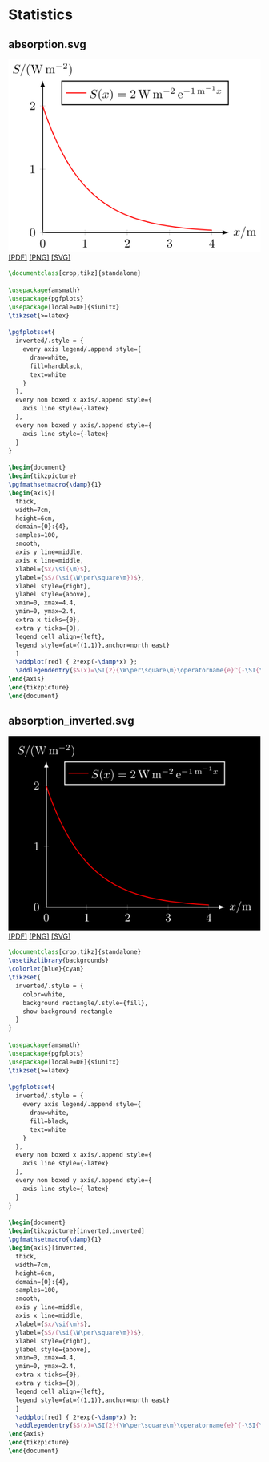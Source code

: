# Statistics
## absorption.svg
[![absorption.svg](quantum/absorption/absorption.svg "absorption.svg")](quantum/absorption/absorption.svg) [[PDF]](quantum/absorption/absorption.pdf) [[PNG]](quantum/absorption/absorption.png) [[SVG]](quantum/absorption/absorption.svg)
~~~.tex
\documentclass[crop,tikz]{standalone}

\usepackage{amsmath}
\usepackage{pgfplots}
\usepackage[locale=DE]{siunitx}
\tikzset{>=latex}

\pgfplotsset{
  inverted/.style = {
    every axis legend/.append style={
      draw=white,
      fill=hardblack,
      text=white
    }
  },
  every non boxed x axis/.append style={
    axis line style={-latex}
  },
  every non boxed y axis/.append style={
    axis line style={-latex}
  }
}

\begin{document}
\begin{tikzpicture}
\pgfmathsetmacro{\damp}{1}
\begin{axis}[
  thick,
  width=7cm,
  height=6cm,
  domain={0}:{4},
  samples=100,
  smooth,
  axis y line=middle,
  axis x line=middle,
  xlabel={$x/\si{\m}$},
  ylabel={$S/(\si{\W\per\square\m})$},
  xlabel style={right},
  ylabel style={above},
  xmin=0, xmax=4.4,
  ymin=0, ymax=2.4,
  extra x ticks={0},
  extra y ticks={0},
  legend cell align={left},
  legend style={at={(1,1)},anchor=north east}
  ]
  \addplot[red] { 2*exp(-\damp*x) };
  \addlegendentry{$S(x)=\SI{2}{\W\per\square\m}\operatorname{e}^{-\SI{\damp}{\per\m} x}$};
\end{axis}
\end{tikzpicture}
\end{document}
~~~
## absorption_inverted.svg
[![absorption_inverted.svg](quantum/absorption/absorption_inverted.svg "absorption_inverted.svg")](quantum/absorption/absorption_inverted.svg) [[PDF]](quantum/absorption/absorption_inverted.pdf) [[PNG]](quantum/absorption/absorption_inverted.png) [[SVG]](quantum/absorption/absorption_inverted.svg)
~~~.tex
\documentclass[crop,tikz]{standalone}
\usetikzlibrary{backgrounds}
\colorlet{blue}{cyan}
\tikzset{
  inverted/.style = {
    color=white,
    background rectangle/.style={fill},
    show background rectangle
  }
}

\usepackage{amsmath}
\usepackage{pgfplots}
\usepackage[locale=DE]{siunitx}
\tikzset{>=latex}

\pgfplotsset{
  inverted/.style = {
    every axis legend/.append style={
      draw=white,
      fill=black,
      text=white
    }
  },
  every non boxed x axis/.append style={
    axis line style={-latex}
  },
  every non boxed y axis/.append style={
    axis line style={-latex}
  }
}

\begin{document}
\begin{tikzpicture}[inverted,inverted]
\pgfmathsetmacro{\damp}{1}
\begin{axis}[inverted,
  thick,
  width=7cm,
  height=6cm,
  domain={0}:{4},
  samples=100,
  smooth,
  axis y line=middle,
  axis x line=middle,
  xlabel={$x/\si{\m}$},
  ylabel={$S/(\si{\W\per\square\m})$},
  xlabel style={right},
  ylabel style={above},
  xmin=0, xmax=4.4,
  ymin=0, ymax=2.4,
  extra x ticks={0},
  extra y ticks={0},
  legend cell align={left},
  legend style={at={(1,1)},anchor=north east}
  ]
  \addplot[red] { 2*exp(-\damp*x) };
  \addlegendentry{$S(x)=\SI{2}{\W\per\square\m}\operatorname{e}^{-\SI{\damp}{\per\m} x}$};
\end{axis}
\end{tikzpicture}
\end{document}
~~~
